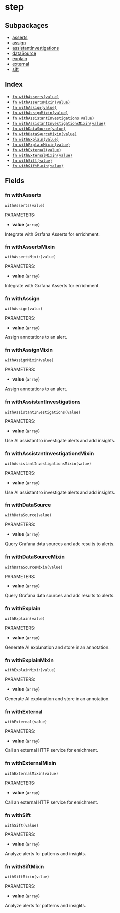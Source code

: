 # step



## Subpackages

* [asserts](asserts.md)
* [assign](assign.md)
* [assistantInvestigations](assistantInvestigations.md)
* [dataSource](dataSource/index.md)
* [explain](explain.md)
* [external](external.md)
* [sift](sift.md)

## Index

* [`fn withAsserts(value)`](#fn-withasserts)
* [`fn withAssertsMixin(value)`](#fn-withassertsmixin)
* [`fn withAssign(value)`](#fn-withassign)
* [`fn withAssignMixin(value)`](#fn-withassignmixin)
* [`fn withAssistantInvestigations(value)`](#fn-withassistantinvestigations)
* [`fn withAssistantInvestigationsMixin(value)`](#fn-withassistantinvestigationsmixin)
* [`fn withDataSource(value)`](#fn-withdatasource)
* [`fn withDataSourceMixin(value)`](#fn-withdatasourcemixin)
* [`fn withExplain(value)`](#fn-withexplain)
* [`fn withExplainMixin(value)`](#fn-withexplainmixin)
* [`fn withExternal(value)`](#fn-withexternal)
* [`fn withExternalMixin(value)`](#fn-withexternalmixin)
* [`fn withSift(value)`](#fn-withsift)
* [`fn withSiftMixin(value)`](#fn-withsiftmixin)

## Fields

### fn withAsserts

```jsonnet
withAsserts(value)
```

PARAMETERS:

* **value** (`array`)

Integrate with Grafana Asserts for enrichment.
### fn withAssertsMixin

```jsonnet
withAssertsMixin(value)
```

PARAMETERS:

* **value** (`array`)

Integrate with Grafana Asserts for enrichment.
### fn withAssign

```jsonnet
withAssign(value)
```

PARAMETERS:

* **value** (`array`)

Assign annotations to an alert.
### fn withAssignMixin

```jsonnet
withAssignMixin(value)
```

PARAMETERS:

* **value** (`array`)

Assign annotations to an alert.
### fn withAssistantInvestigations

```jsonnet
withAssistantInvestigations(value)
```

PARAMETERS:

* **value** (`array`)

Use AI assistant to investigate alerts and add insights.
### fn withAssistantInvestigationsMixin

```jsonnet
withAssistantInvestigationsMixin(value)
```

PARAMETERS:

* **value** (`array`)

Use AI assistant to investigate alerts and add insights.
### fn withDataSource

```jsonnet
withDataSource(value)
```

PARAMETERS:

* **value** (`array`)

Query Grafana data sources and add results to alerts.
### fn withDataSourceMixin

```jsonnet
withDataSourceMixin(value)
```

PARAMETERS:

* **value** (`array`)

Query Grafana data sources and add results to alerts.
### fn withExplain

```jsonnet
withExplain(value)
```

PARAMETERS:

* **value** (`array`)

Generate AI explanation and store in an annotation.
### fn withExplainMixin

```jsonnet
withExplainMixin(value)
```

PARAMETERS:

* **value** (`array`)

Generate AI explanation and store in an annotation.
### fn withExternal

```jsonnet
withExternal(value)
```

PARAMETERS:

* **value** (`array`)

Call an external HTTP service for enrichment.
### fn withExternalMixin

```jsonnet
withExternalMixin(value)
```

PARAMETERS:

* **value** (`array`)

Call an external HTTP service for enrichment.
### fn withSift

```jsonnet
withSift(value)
```

PARAMETERS:

* **value** (`array`)

Analyze alerts for patterns and insights.
### fn withSiftMixin

```jsonnet
withSiftMixin(value)
```

PARAMETERS:

* **value** (`array`)

Analyze alerts for patterns and insights.